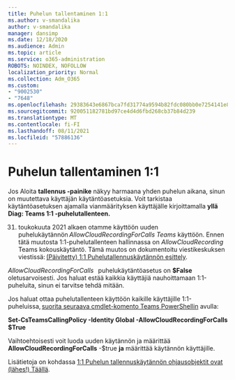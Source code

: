 ```yaml
---
title: Puhelun tallentaminen 1:1
ms.author: v-smandalika
author: v-smandalika
manager: dansimp
ms.date: 12/18/2020
ms.audience: Admin
ms.topic: article
ms.service: o365-administration
ROBOTS: NOINDEX, NOFOLLOW
localization_priority: Normal
ms.collection: Adm_O365
ms.custom:
- "9002530"
- "7648"
ms.openlocfilehash: 29383643e6867bca7fd31774a9594b82fdc080bb0e7254141e8c883ad861075e
ms.sourcegitcommit: 920051182781bd97ce4d4d6fbd268cb37b84d239
ms.translationtype: MT
ms.contentlocale: fi-FI
ms.lasthandoff: 08/11/2021
ms.locfileid: "57886136"
---
```

# <a name="11-call-recording"></a>Puhelun tallentaminen 1:1

Jos Aloita **tallennus -painike** näkyy harmaana yhden puhelun aikana, sinun on muutettava käyttäjän käytäntöasetuksia. Voit tarkistaa käytäntöasetuksen ajamalla vianmäärityksen käyttäjälle kirjoittamalla **yllä Diag: Teams 1:1 -puhelutallenteen.**     

31. toukokuuta 2021 alkaen otamme käyttöön uuden puhelukäytännön *AllowCloudRecordingForCalls Teams* käyttöön. Ennen tätä muutosta 1:1-puhelutallenteen hallinnassa on *AllowCloudRecording* Teams kokouskäytäntö. Tämä muutos on dokumentoitu viestikeskuksen viestissä: [(Päivitetty) 1:1 Puhelutallennuskäytännön esittely](https://portal.microsoft.com/Adminportal/Home?ref=MessageCenter/:/messages/MC238796).  

*AllowCloudRecordingForCalls*   puhelukäytäntöasetus on **$False** oletusarvoisesti. Jos haluat estää kaikkia käyttäjiä nauhoittamaan 1:1-puheluita, sinun ei tarvitse tehdä mitään.  

Jos haluat ottaa puhelutallenteen käyttöön kaikille käyttäjille 1:1-puheluissa, [suorita seuraava cmdlet-komento Teams PowerShellin](https://docs.microsoft.com/microsoftteams/teams-powershell-install) avulla: 

**Set-CsTeamsCallingPolicy -Identity Global -AllowCloudRecordingForCalls $True** 

Vaihtoehtoisesti voit luoda uuden käytännön ja määrittää **AllowCloudRecordingForCalls** -$true **ja** määrittää käytännön käyttäjille. 

Lisätietoja on kohdassa [1:1 Puhelun tallennuskäytännön ohjausobjektit ovat (lähes!) Täällä](https://techcommunity.microsoft.com/t5/microsoft-teams-support/1-1-call-recording-policy-controls-are-almost-here/ba-p/2217668).
